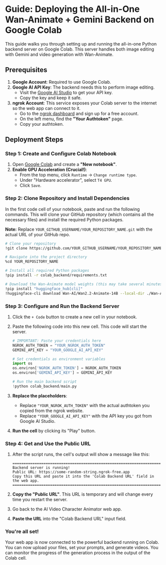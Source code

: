 
# Guide: Deploying the All-in-One Wan-Animate + Gemini Backend on Google Colab

This guide walks you through setting up and running the all-in-one Python backend server on Google Colab. This server handles both image editing with Gemini and video generation with Wan-Animate.

## Prerequisites

1.  **Google Account**: Required to use Google Colab.
2.  **Google AI API Key**: The backend needs this to perform image editing.
    *   Visit the [Google AI Studio](https://aistudio.google.com/app/apikey) to get your API key.
    *   Copy the key and keep it safe.
3.  **ngrok Account**: This service exposes your Colab server to the internet so the web app can connect to it.
    *   Go to the [ngrok dashboard](https://dashboard.ngrok.com/login) and sign up for a free account.
    *   On the left menu, find the **"Your Authtoken"** page.
    *   Copy your authtoken.

## Deployment Steps

### Step 1: Create and Configure Colab Notebook

1.  Open [Google Colab](https://colab.research.google.com/) and create a **"New notebook"**.
2.  **Enable GPU Acceleration (Crucial!)**:
    *   From the top menu, click `Runtime` -> `Change runtime type`.
    *   Under "Hardware accelerator", select `T4 GPU`.
    *   Click `Save`.

### Step 2: Clone Repository and Install Dependencies

In the first code cell of your notebook, paste and run the following commands. This will clone your GitHub repository (which contains all the necessary files) and install the required Python packages.

**Note:** Replace `YOUR_GITHUB_USERNAME/YOUR_REPOSITORY_NAME.git` with the actual URL of your GitHub repo.

```bash
# Clone your repository
!git clone https://github.com/YOUR_GITHUB_USERNAME/YOUR_REPOSITORY_NAME.git

# Navigate into the project directory
%cd YOUR_REPOSITORY_NAME

# Install all required Python packages
!pip install -r colab_backend/requirements.txt

# Download the Wan-Animate model weights (this may take several minutes)
!pip install "huggingface_hub[cli]"
!huggingface-cli download Wan-AI/Wan2.2-Animate-14B --local-dir ./Wan-Animate-14B-Checkpoints
```

### Step 3: Configure and Run the Backend Server

1.  Click the `+ Code` button to create a new cell in your notebook.
2.  Paste the following code into this new cell. This code will start the server.

    ```python
    # IMPORTANT: Paste your credentials here
    NGROK_AUTH_TOKEN = "YOUR_NGROK_AUTH_TOKEN"
    GEMINI_API_KEY = "YOUR_GOOGLE_AI_API_KEY"
    
    # Set credentials as environment variables
    import os
    os.environ['NGROK_AUTH_TOKEN'] = NGROK_AUTH_TOKEN
    os.environ['GEMINI_API_KEY'] = GEMINI_API_KEY
    
    # Run the main backend script
    !python colab_backend/main.py
    ```
3.  **Replace the placeholders**:
    *   Replace `"YOUR_NGROK_AUTH_TOKEN"` with the actual authtoken you copied from the ngrok website.
    *   Replace `"YOUR_GOOGLE_AI_API_KEY"` with the API key you got from Google AI Studio.
4.  **Run the cell** by clicking its "Play" button.

### Step 4: Get and Use the Public URL

1.  After the script runs, the cell's output will show a message like this:

    ```
    ==============================================================================
    Backend server is running!
    Public URL: https://some-random-string.ngrok-free.app
    Copy this URL and paste it into the 'Colab Backend URL' field in the web app.
    ==============================================================================
    ```

2.  **Copy the "Public URL"**. This URL is temporary and will change every time you restart the server.
3.  Go back to the AI Video Character Animator web app.
4.  **Paste the URL** into the "Colab Backend URL" input field.

### You're all set!

Your web app is now connected to the powerful backend running on Colab. You can now upload your files, set your prompts, and generate videos. You can monitor the progress of the generation process in the output of the Colab cell.
